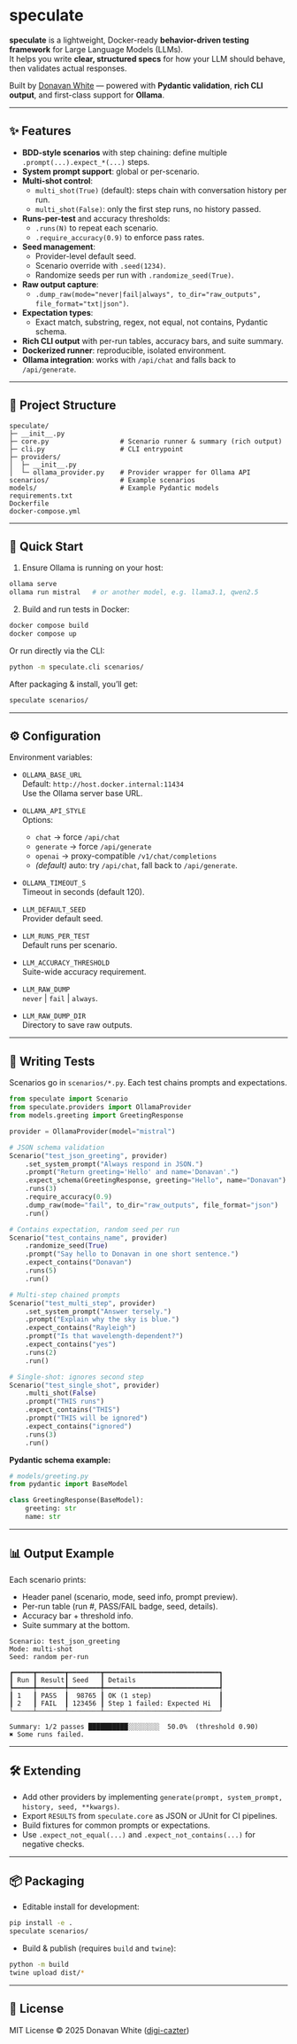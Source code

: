 # speculate

**speculate** is a lightweight, Docker-ready **behavior-driven testing framework** for Large Language Models (LLMs).  
It helps you write **clear, structured specs** for how your LLM should behave, then validates actual responses.

Built by [Donavan White](https://github.com/digi-cazter) — powered with **Pydantic validation**, **rich CLI output**, and first-class support for **Ollama**.

---

## ✨ Features

- **BDD-style scenarios** with step chaining: define multiple `.prompt(...).expect_*(...)` steps.
- **System prompt support**: global or per-scenario.
- **Multi-shot control**:
  - `multi_shot(True)` (default): steps chain with conversation history per run.
  - `multi_shot(False)`: only the first step runs, no history passed.
- **Runs-per-test** and accuracy thresholds:
  - `.runs(N)` to repeat each scenario.
  - `.require_accuracy(0.9)` to enforce pass rates.
- **Seed management**:
  - Provider-level default seed.
  - Scenario override with `.seed(1234)`.
  - Randomize seeds per run with `.randomize_seed(True)`.
- **Raw output capture**:
  - `.dump_raw(mode="never|fail|always", to_dir="raw_outputs", file_format="txt|json")`.
- **Expectation types**:
  - Exact match, substring, regex, not equal, not contains, Pydantic schema.
- **Rich CLI output** with per-run tables, accuracy bars, and suite summary.
- **Dockerized runner**: reproducible, isolated environment.
- **Ollama integration**: works with `/api/chat` and falls back to `/api/generate`.

---

## 📂 Project Structure

```
speculate/
├─ __init__.py
├─ core.py                  # Scenario runner & summary (rich output)
├─ cli.py                   # CLI entrypoint
├─ providers/
│  ├─ __init__.py
│  └─ ollama_provider.py    # Provider wrapper for Ollama API
scenarios/                  # Example scenarios
models/                     # Example Pydantic models
requirements.txt
Dockerfile
docker-compose.yml
```

---

## 🚀 Quick Start

1. Ensure Ollama is running on your host:

```bash
ollama serve
ollama run mistral   # or another model, e.g. llama3.1, qwen2.5
```

2. Build and run tests in Docker:

```bash
docker compose build
docker compose up
```

Or run directly via the CLI:

```bash
python -m speculate.cli scenarios/
```

After packaging & install, you’ll get:

```bash
speculate scenarios/
```

---

## ⚙️ Configuration

Environment variables:

- `OLLAMA_BASE_URL`  
  Default: `http://host.docker.internal:11434`  
  Use the Ollama server base URL.

- `OLLAMA_API_STYLE`  
  Options:
  - `chat` → force `/api/chat`
  - `generate` → force `/api/generate`
  - `openai` → proxy-compatible `/v1/chat/completions`
  - *(default)* auto: try `/api/chat`, fall back to `/api/generate`.

- `OLLAMA_TIMEOUT_S`  
  Timeout in seconds (default 120).

- `LLM_DEFAULT_SEED`  
  Provider default seed.

- `LLM_RUNS_PER_TEST`  
  Default runs per scenario.

- `LLM_ACCURACY_THRESHOLD`  
  Suite-wide accuracy requirement.

- `LLM_RAW_DUMP`  
  `never` | `fail` | `always`.

- `LLM_RAW_DUMP_DIR`  
  Directory to save raw outputs.

---

## 🧪 Writing Tests

Scenarios go in `scenarios/*.py`. Each test chains prompts and expectations.

```python
from speculate import Scenario
from speculate.providers import OllamaProvider
from models.greeting import GreetingResponse

provider = OllamaProvider(model="mistral")

# JSON schema validation
Scenario("test_json_greeting", provider)
    .set_system_prompt("Always respond in JSON.")
    .prompt("Return greeting='Hello' and name='Donavan'.")
    .expect_schema(GreetingResponse, greeting="Hello", name="Donavan")
    .runs(3)
    .require_accuracy(0.9)
    .dump_raw(mode="fail", to_dir="raw_outputs", file_format="json")
    .run()

# Contains expectation, random seed per run
Scenario("test_contains_name", provider)
    .randomize_seed(True)
    .prompt("Say hello to Donavan in one short sentence.")
    .expect_contains("Donavan")
    .runs(5)
    .run()

# Multi-step chained prompts
Scenario("test_multi_step", provider)
    .set_system_prompt("Answer tersely.")
    .prompt("Explain why the sky is blue.")
    .expect_contains("Rayleigh")
    .prompt("Is that wavelength-dependent?")
    .expect_contains("yes")
    .runs(2)
    .run()

# Single-shot: ignores second step
Scenario("test_single_shot", provider)
    .multi_shot(False)
    .prompt("THIS runs")
    .expect_contains("THIS")
    .prompt("THIS will be ignored")
    .expect_contains("ignored")
    .runs(3)
    .run()
```

**Pydantic schema example:**

```python
# models/greeting.py
from pydantic import BaseModel

class GreetingResponse(BaseModel):
    greeting: str
    name: str
```

---

## 📊 Output Example

Each scenario prints:

- Header panel (scenario, mode, seed info, prompt preview).
- Per-run table (run #, PASS/FAIL badge, seed, details).
- Accuracy bar + threshold info.
- Suite summary at the bottom.

```
Scenario: test_json_greeting
Mode: multi-shot
Seed: random per-run

┏━━━━━┳━━━━━━━┳━━━━━━━━┳━━━━━━━━━━━━━━━━━━━━━━━━━━━━━┓
┃ Run ┃ Result┃ Seed   ┃ Details                     ┃
┡━━━━━╇━━━━━━━╇━━━━━━━━╇━━━━━━━━━━━━━━━━━━━━━━━━━━━━━┩
┃ 1   ┃ PASS  ┃  98765 ┃ OK (1 step)                 ┃
┃ 2   ┃ FAIL  ┃ 123456 ┃ Step 1 failed: Expected Hi  ┃
└─────┴───────┴────────┴─────────────────────────────┘

Summary: 1/2 passes ██████████░░░░░░░░  50.0%  (threshold 0.90)
✖ Some runs failed.
```

---

## 🛠 Extending

- Add other providers by implementing `generate(prompt, system_prompt, history, seed, **kwargs)`.
- Export `RESULTS` from `speculate.core` as JSON or JUnit for CI pipelines.
- Build fixtures for common prompts or expectations.
- Use `.expect_not_equal(...)` and `.expect_not_contains(...)` for negative checks.

---

## 📦 Packaging

- Editable install for development:

```bash
pip install -e .
speculate scenarios/
```

- Build & publish (requires `build` and `twine`):

```bash
python -m build
twine upload dist/*
```

---

## 📜 License

MIT License © 2025 Donavan White ([digi-cazter](https://github.com/digi-cazter))
